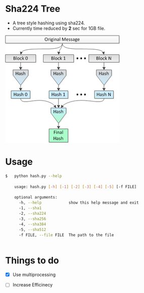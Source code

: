 Sha224 Tree
===========

*	A tree style hashing using sha224.
*	Currently time reduced by **2** sec for 1GB file.


![Block Based Hashing](image.png)


Usage
=====
```sh
$	python hash.py --help
	
	usage: hash.py [-h] [-1] [-2] [-3] [-4] [-5] [-f FILE]

	optional arguments:
	  -h, --help            show this help message and exit
	  -1, --sha1
	  -2, --sha224
	  -3, --sha256
	  -4, --sha384
	  -5, --sha512
	  -f FILE, --file FILE  The path to the file
	  
```

Things to do
============

*	[x] Use multiprocessing 
*	[ ] Increase Efficinecy

